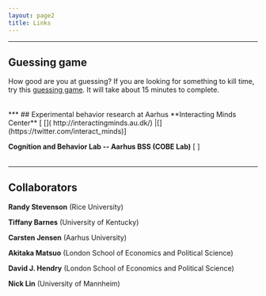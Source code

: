 ```yaml
---
layout: page2
title: Links
---
```

<style>
p.small {
    line-height: 0.3;
}
</style>

***
## Guessing game

How good are you at guessing? If you are looking for something to kill time, try this [<i class="fa fa-play-circle" aria-hidden="true"></i> guessing game](https://aarhus.eu.qualtrics.com/jfe/form/SV_0IzEpHvaGV8dKlf). It will take about 15 minutes to complete. 

<p class="small">
<br>
</p>
***
## Experimental behavior research at Aarhus
**Interacting Minds Center** [ [<i class="fa fa-home" aria-hidden="true"></i>]( http://interactingminds.au.dk/) |[<i class="fa fa-twitter" aria-hidden="true"></i>](https://twitter.com/interact_minds)]

[//]: ![imclogo](https://sites.google.com/a/interacting-minds.net/events/_/rsrc/1361076270313/config/IMC_logo_navnetraek_min_POS.png) 

**Cognition and Behavior Lab -- Aarhus BSS (COBE Lab)** [ [<i class="fa fa-home" aria-hidden="true"></i>](http://bss.au.dk/en/cognition-and-behavior-lab/) ]

<p class="small">
<br>
</p>

***
## Collaborators
 **Randy Stevenson** (Rice University) [<i class="fa fa-university" aria-hidden="true"></i>](https://politicalscience.rice.edu/randolph-stevenson) [<i class="fa fa-home" aria-hidden="true"></i>](http://www.randystevenson.com/)
 
 **Tiffany Barnes** (University of Kentucky) [<i class="fa fa-university" aria-hidden="true"></i>](https://polisci.as.uky.edu/users/tdba228) [<i class="fa fa-home" aria-hidden="true"></i>](http://www.tiffanydbarnes.weebly.com/) 

  **Carsten Jensen** (Aarhus University) [<i class="fa fa-university" aria-hidden="true"></i>](http://pure.au.dk/portal/en/persons/carsten-jensen(e5a0bf61-d07c-4171-8e65-69b2c82ed2f7).html)
  
  **Akitaka Matsuo** (London School of Economics and Political Science) [<i class="fa fa-home" aria-hidden="true"></i>](https://amatsuo.github.io/index)

 **David J. Hendry** (London School of Economics and Political Science) [<i class="fa fa-home" aria-hidden="true"></i>](http://www.davidjhendry.com/)

 **Nick Lin** (University of Mannheim) [<i class="fa fa-home" aria-hidden="true"></i>](https://nickcnlin.wordpress.com/)


